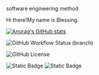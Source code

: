 software engineering method


Hi there!My name is Blessing.

[![Anurag's GitHub stats](https://github-readme-stats.vercel.app/api?username=BlessingAyoola)](https://github.com/anuraghazra/github-readme-stats)

![GitHub Workflow Status (branch)](https://img.shields.io/github/actions/workflow/status/asteyvenBlessingAyoola/sem/main.yml?branch=master)

![GitHub License](https://img.shields.io/github/license/Build/passing)

![Static Badge](https://img.shields.io/badge/Build%20passing-green?style=flat&logoColor=black&labelColor=black&color=green)
![Static Badge](https://img.shields.io/badge/Licence%20Apache-2.0-green?style=flat&logoColor=black&labelColor=black&color=green)





